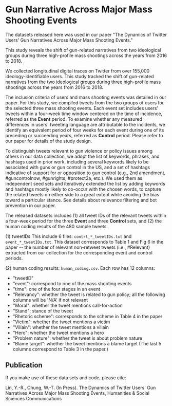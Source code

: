 # Gun Narrative Across Major Mass Shooting Events

The datasets released here was used in our paper "The Dynamics of Twitter Users' Gun Narratives Across Major Mass Shooting Events."

This study reveals the shift of gun-related narratives from two ideological groups during three high-profile mass shootings across the years from 2016 to 2018. 

We collected longitudinal digital traces on Twitter from over 155,000 ideology-identifiable users. This study tracked the shift of gun-related narratives from the two ideological groups during three high-profile mass shootings across the years from 2016 to 2018.

The inclusion criteria of users and mass shooting events was detailed in our paper. For this study, we compiled tweets from the two groups of users for the selected three mass shooting events. Each event set includes users' tweets within a four-week time window centered on the time of incidence, referred as the __Event__ period. To examine whether any measured differences in users' tweeting language are attributable to the incidents, we identify an equivalent period of four weeks for each event during one of its preceding or succeeding years, referred as __Control__ period. Please refer to our paper for details of the study design.

To distinguish tweets relevant to gun violence or policy issues among others in our data collection, we adopt the list of keywords, phrases, and hashtags used in prior work, including several keywords likely to be associated with guns or gun control in the US, and a set of hashtags indicative of support for or opposition to gun control (e.g., 2nd amendment, #guncontrolnow, #gunrights, #protect2a, etc.). We used them as independent seed sets and iteratively extended the list by adding keywords and hashtags mostly likely to co-occur with the chosen words, to capture the related tweets on either side to a great extent while avoiding the bias toward a particular stance. See details about relevance filtering and bot prevention in our paper.

The released datasets includes (1) all tweet IDs of the relevant tweets within a four-week period for the three __Event__ and three __Control__ sets, and (2) the human coding results of the 480 sample tweets. 

(1) tweetIDs
This include 6 files: ```contrl_*_tweetIDs.txt``` and ```event_*_tweetIDs.txt```.
This dataset corresponds to Table 1 and Fig 6 in the paper -- the number of relevant non-retweet tweets (i.e., #Relevant) extracted from our collection for the corresponding event and control periods.

(2) human coding results: ```human_coding.csv```.
Each row has 12 columns: 
* "tweetID"
* "event": correspond to one of the mass shooting events
* "time": one of the four stages in an event
* "Relevancy": whether the tweet is related to gun policy; all the following columns will be 'N/A' if not relevant
* "Moral": whether the tweet mentions call-for-action
* "Stand": stance of the tweet
* "Rhetoric scheme": corresponds to the scheme in Table 4 in the paper
* "Victim": whether the tweet mentions a victim 
* "Villain": whether the tweet mentions a villain
* "Hero": whether the tweet mentions a hero
* "Problem nature": whether the tweet is about problem nature 
* "Blame target": whether the tweet mentions a blame target 
(The last 5 columns correspond to Table 3 in the paper.)


## Publication
If you make use of these data sets and code, please cite:

Lin, Y.-R., Chung, W.-T. (In Press). The Dynamics of Twitter Users' Gun Narratives Across Major Mass Shooting Events, Humanities & Social Sciences Communications  
